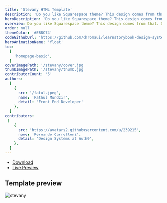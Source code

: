 ```yaml
---
title: 'Stevany HTML Template'
description: 'Do you like Squarespace theme? This design comes from that.'
heroDescription: 'Do you like Squarespace theme? This design comes from that. Stevany consist of responsive design, Squarespace color style, and easy to customize because created using Bootstrap 4.'
overview: Do you like Squarespace theme? This design comes from that. Stevany consist of responsive design, Squarespace color style, and easy to customize because created using Bootstrap 4.'
order: null
themeColor: '#EB8C74'
codeGithubUrl: 'https://github.com/chromaui/learnstorybook-design-system'
heroAnimationName: 'float'
toc:
  [
    'homepage-basic',
  ]
coverImagePath: '/stevany/cover.jpg'
thumbImagePath: '/stevany/thumb.jpg'
contributorCount: '5'
authors:
  [
    {
      src: '/fatul.jpeg',
      name: 'Fathul Mundzir',
      detail: 'Front End Developer',
    },
  ]
contributors: 
 [  
    {
      src: 'https://avatars2.githubusercontent.com/u/239215',
      name: 'Fernando Carrettoni',
      detail: 'Design Systems at Auth0',
    },
  ]
---
```


<div class="btn-download">
  <ul class="listing-download">
    <li><a class="link-download paddle_button" data-theme="none" href="#!" data-product="614941">Download</a></li>
    <li><a class="link-demo" target="_blank" href="https://kontena.website/html/theme/stevany">Live Preview</a></li>
  </ul>
</div>

<h2>Template preview</h2>

![stevany](/stevany/stevany.png)
